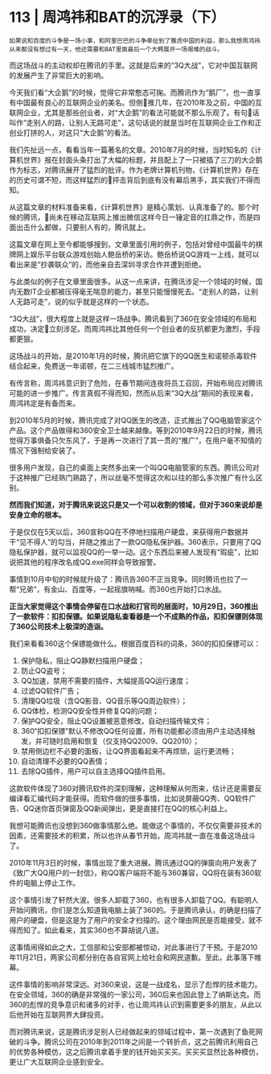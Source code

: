 # 113 | 周鸿祎和BAT的沉浮录（下）

    如果说和百度的斗争是一场小事，和阿里巴巴的斗争牵扯到了雅虎中国的利益，那么我想周鸿祎从来都没有想过有一天，他还需要和BAT里面最后一个大鳄展开一场艰难的战斗。

而这场战斗的主动权却在腾讯的手里。这就是后来的“3Q大战”，它对中国互联网的发展产生了非常巨大的影响。

今天我们看“大企鹅”的时候，觉得它非常憨态可掬。而腾讯作为“鹅厂”，也一直享有中国最有良心的互联网企业的美名。但倒推几年，在2010年及之前，中国的互联网企业，尤其是那些创业者，对“大企鹅”的看法可能就不那么乐观了。有句话叫作“走别人的路，让别人无路可走”，这句话说的就是当时在互联网企业工作和正创业打拼的人，对这只“大企鹅”的看法。

我们先扯远一点，看看当年一篇著名的文章。2010年7月的时候，当时知名的《计算机世界》报在封面头条打出了大幅的标题，并且配上了一只被插了三刀的大企鹅作为标志，对腾讯展开了猛烈的批评。作为老牌计算机刊物，《计算机世界》存在的历史可谓不短，而这样猛烈的抨击背后到底有没有幕后黑手，其实我们不得而知。

从这篇文章的材料准备来看，《计算机世界》是精心策划、认真准备了的。那个时候的腾讯，尚未在移动互联网上推出微信这样今日一锤定音的扛鼎之作，而是四面出击什么都做，只要别人有的，腾讯就上。

这篇文章在网上至今都能够搜到，文章里面引用的例子，包括对曾经中国最牛的棋牌网上娱乐平台联众游戏创始人鲍岳桥的采访。鲍岳桥说QQ游戏一上线，就可以看出来是“抄袭联众”的，而他亲自去深圳寻求合作并遭到拒绝。

与此类似的例子在文章里面很多。从这一点来讲，在腾讯涉足一个领域的时候，国内无数IT企业都被压得毫无喘息的能力，甚至只能慢慢死去。“走别人的路，让别人无路可走”，说的似乎就是这样的一个状态。

“3Q大战”，很大程度上就是这样一场战争。腾讯看到了360在安全领域的布局和成功，决定立刻涉足。而周鸿祎比其他任何一个创业者的反抗都更为激烈，手段都更狠。

这场战斗的开始，是2010年1月的时候，腾讯把它旗下的QQ医生和诺顿杀毒软件结合起来，免费送一年诺顿，在二三线城市猛烈推广。

有传言称，周鸿祎意识到了危险，在春节期间连夜将员工召回，开始布局应对腾讯可能的进一步推广。传言真假不得而知，然而从后来“3Q大战”期间的表现来看，周鸿祎定是有备而来。

到2010年5月的时候，腾讯完成了对QQ医生的改造，正式推出了QQ电脑管家这个产品。这个产品做得和360安全卫士越来越像。等到2010年9月22日的时候，腾讯觉得万事俱备只欠东风了，于是再一次进行了其一贯的“推广”，在用户毫不知情的情况下强制给安装了。

很多用户发现，自己的桌面上突然多出来一个叫QQ电脑管家的东西。腾讯公司对于这种推广已经熟门熟路了，所以丝毫不觉得这次和以往的那么多次推广有什么区别。

**然而我们知道，对于腾讯来说这只是又一个可以收割的领域，但对于360来说却是安身立命的根本。**

于是仅仅在5天以后，360宣称QQ在不停地扫描用户硬盘，来获得用户数据并干“见不得人”的勾当，并随之推出了一款QQ隐私保护器。360表示，只要用了QQ隐私保护器，就可以监视QQ的一举一动。这个东西后来被人发现有“瑕疵”，比如说把其他的程序改名成QQ.exe同样会导致报警。

事情到10月中旬的时候就升级了：腾讯告360不正当竞争。同时腾讯也拉了一帮“兄弟”，有金山、百度等，一起摇旗呐喊。而360也开始打口水战。

**正当大家觉得这个事情会停留在口水战和打官司的层面时，10月29日，360推出了一款软件：扣扣保镖。如果说隐私查看器是一个不成熟的作品，扣扣保镖则体现了360公司技术上极深的造诣。**

我们来看看360这个保镖能做什么。根据百度百科的词条，360的扣扣保镖可以：

1.  保护隐私，阻止QQ静默扫描用户硬盘；
2.  防止QQ盗号；
3.  QQ加速，禁用不需要的插件，大幅提高QQ运行速度；
4.  过滤QQ软件广告；
5.  清理QQ垃圾（含QQ影音、QQ音乐等QQ周边软件）；
6.  QQ体检，检测QQ安全性并修复QQ的问题；
7.  保护QQ安全，阻止QQ设置被恶意修改，自动扫描传输文件；
8.  360“扣扣保镖”默认不修改QQ任何设置，所有功能都必须由用户主动选择触发，并可随时启用和恢复（仅支持QQ2009、QQ2010）；
9.  禁用侧边栏不必要的面板，让QQ界面看起来不再烦琐，运行更流畅；
10.  自动清理不必要的QQ表情；
11.  去除QQ插件，用户可以自主选择QQ插件启用。

这款软件体现了360对腾讯软件的深刻理解，这种理解从何而来，估计还是需要反编译看汇编代码才能获得。而软件做的很多事情，比如说屏蔽QQ秀、QQ软件广告、QQ迷你首页弹窗及QQ新闻弹出，更是直接打在QQ的核心利益上。

我想可能腾讯也没想到360做事情那么绝。能做这个事情的，不仅仅需要非技术的因素，还需要技术的积累，所以也许从春节开始，周鸿祎就一直在准备这场战斗了。

2010年11月3日的时候，事情出现了重大进展。腾讯通过QQ的弹窗向用户发表了《致广大QQ用户的一封信》，称QQ客户端将不能与360兼容，QQ将在装有360软件的电脑上停止工作。

这个事情引发了轩然大波。很多人卸载了360，也有很多人卸载了QQ。有聪明人开始问腾讯，你们是怎么知道我电脑上装了360的。于是腾讯承认，的确是扫描了用户的硬盘，但是这是为了用户的安全才扫描的。这个理由网民是否能接受，就不得而知了。如此看来，其实360也不算胡说八道。

这事情闹得如此之大，工信部和公安部都被惊动，对此事进行了干预。于是2010年11月21日，两家公司都分别在各自官网上给社会和网民道歉。至此，此事落下帷幕。

这件事情的影响非常深远。对360来说，这是一战成名，显示了彪悍的技术能力。在安全领域，360的确是非常强的一家公司，360后来也因此登上了纳斯达克。而360的彪悍的竞争意识和诸多的对手，也让周鸿祎认识到需要更多的朋友，从此以后他开始在互联网界大肆投资。

而对腾讯来说，这是腾讯涉足别人已经做起来的领域过程中，第一次遇到了鱼死网破的斗争。腾讯公司在2010年到2011年之间是一个转折点，这之前腾讯利用自己的优势各种模仿，这之后腾讯拿着手里的钱开始买买买。买买买显然比各种模仿，更让广大互联网企业感到安全。
    